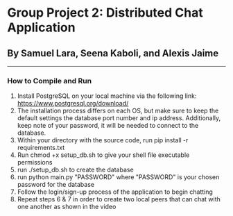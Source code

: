# Group Project 2: Distributed Chat Application
## By Samuel Lara, Seena Kaboli, and Alexis Jaime
--------------------------------------------------------
### How to Compile and Run
1. Install PostgreSQL on your local machine via the following link: https://www.postgresql.org/download/
2. The installation process differs on each OS, but make sure to keep the default settings the database port
   number and ip address. Additionally, keep note of your password, it will be needed to connect to the database.
3. Within your directory with the source code, run pip install -r requirements.txt
4. Run chmod +x setup_db.sh to give your shell file executable permissions
5. run ./setup_db.sh to create the database
6. run python main.py "PASSWORD" where "PASSWORD" is your chosen password for the database
7. Follow the login/sign-up process of the application to begin chatting
8. Repeat steps 6 & 7 in order to create two local peers that can chat with one another as shown in the video
